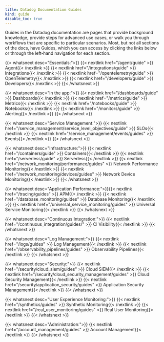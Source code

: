 ```yaml
---
title: Datadog Documentation Guides
kind: guide
disable_toc: true
---
```


Guides in the Datadog documentation are pages that provide background knowledge, provide steps for advanced use cases, or walk you through workflows that are specific to particular scenarios. Most, but not all sections of the docs, have Guides, which you can access by clicking the links below or through the left-hand navigation for each section.

{{< whatsnext desc="Essentials:">}}
{{< nextlink href="/agent/guide" >}}<i class="icon-agent-fill" style="font-size:15px;color:#7c3eb9"></i> Agent{{< /nextlink >}}
{{< nextlink href="/integrations/guide" >}}<i class="icon-integrations" style="font-size:15px;color:#7c3eb9"></i> Integrations{{< /nextlink >}}
{{< nextlink href="/opentelemetry/guide" >}}<i class="icon-open-telemetry" style="font-size:15px;color:#7c3eb9"></i> OpenTelemetry{{< /nextlink >}}
{{< nextlink href="/developers/guide" >}}<i class="icon-dev-code" style="font-size:15px;color:#7c3eb9"></i> Developers{{< /nextlink >}}
{{< /whatsnext >}}

{{< whatsnext desc="In the app:">}}
{{< nextlink href="/dashboards/guide" >}}<i class="icon-dashboard" style="font-size:15px;color:#7c3eb9"></i> Dashboards{{< /nextlink >}}
{{< nextlink href="/metrics/guide" >}}<i class="icon-metric" style="font-size:15px;color:#7c3eb9"></i> Metrics{{< /nextlink >}}
{{< nextlink href="/notebooks/guide" >}}<i class="icon-notebook" style="font-size:15px;color:#7c3eb9"></i> Notebooks{{< /nextlink >}}
{{< nextlink href="/monitors/guide" >}}<i class="icon-monitor" style="font-size:15px;color:#7c3eb9"></i> Alerting{{< /nextlink >}}
{{< /whatsnext >}}

{{< whatsnext desc="Service Management:">}}
{{< nextlink href="/service_management/service_level_objectives/guide" >}}<i class="icon-slos" style="font-size:15px;color:#7c3eb9"></i> SLOs{{< /nextlink >}}
{{< nextlink href="/service_management/events/guides" >}}<i class="icon-events" style="font-size:15px;color:#7c3eb9"></i> Events{{< /nextlink >}}
{{< /whatsnext >}}

{{< whatsnext desc="Infrastructure:">}}
{{< nextlink href="/containers/guide" >}}<i class="icon-container" style="font-size:15px;color:#7c3eb9"></i> Containers{{< /nextlink >}}
{{< nextlink href="/serverless/guide" >}}<i class="icon-serverless" style="font-size:15px;color:#7c3eb9"></i> Serverless{{< /nextlink >}}
{{< nextlink href="/network_monitoring/performance/guides" >}}<i class="icon-network" style="font-size:15px;color:#7c3eb9"></i> Network Performance Monitoring{{< /nextlink >}}
{{< nextlink href="/network_monitoring/devices/guides" >}}<i class="icon-ndm" style="font-size:15px;color:#7c3eb9"></i> Network Device Monitoring{{< /nextlink >}}
{{< /whatsnext >}}

{{< whatsnext desc="Application Performance:">}}{{< nextlink href="/tracing/guides" >}}<i class="icon-apm" style="font-size:15px;color:#7c3eb9"></i> APM{{< /nextlink >}}
{{< nextlink href="/database_monitoring/guides" >}}<i class="icon-database-2" style="font-size:15px;color:#7c3eb9"></i> Database Monitoring{{< /nextlink >}}
{{< nextlink href="/universal_service_monitoring/guides" >}}<i class="icon-usm" style="font-size:15px;color:#7c3eb9"></i> Universal Service Monitoring{{< /nextlink >}}
{{< /whatsnext >}}

{{< whatsnext desc="Continuous Integration:">}}
{{< nextlink href="/continuous_integration/guides/" >}}<i class="icon-ci" style="font-size:15px;color:#7c3eb9"></i> CI Visibility{{< /nextlink >}}
{{< /whatsnext >}}

{{< whatsnext desc="Log Management:">}}
{{< nextlink href="/logs/guides" >}}<i class="icon-log" style="font-size:15px;color:#7c3eb9"></i> Log Management{{< /nextlink >}}
{{< nextlink href="/observability_pipelines/guides" >}}<i class="icon-pipelines" style="font-size:15px;color:#7c3eb9"></i> Observability Pipelines{{< /nextlink >}}
{{< /whatsnext >}}

{{< whatsnext desc="Security:">}}
{{< nextlink href="/security/cloud_siem/guides" >}}<i class="icon-siem" style="font-size:15px;color:#7c3eb9"></i> Cloud SIEM{{< /nextlink >}}
{{< nextlink href="/security/cloud_security_management/guides" >}}<i class="icon-cloud-security-management" style="font-size:15px;color:#7c3eb9"></i> Cloud Security Management{{< /nextlink >}}
{{< nextlink href="/security/application_security/guides" >}}<i class="icon-app-sec" style="font-size:15px;color:#7c3eb9"></i> Application Security Management{{< /nextlink >}}
{{< /whatsnext >}}

{{< whatsnext desc="User Experience Monitoring:">}}
{{< nextlink href="/synthetics/guides" >}}<i class="icon-synthetics" style="font-size:15px;color:#7c3eb9"></i> Synthetic Monitoring{{< /nextlink >}}
{{< nextlink href="/real_user_monitoring/guides" >}}<i class="icon-rum" style="font-size:15px;color:#7c3eb9"></i> Real User Monitoring{{< /nextlink >}}
{{< /whatsnext >}}

{{< whatsnext desc="Administration:">}}
{{< nextlink href="/account_management/guides" >}}<i class="icon-cog-2" style="font-size:15px;color:#7c3eb9"></i> Account Management{{< /nextlink >}}
{{< /whatsnext >}}